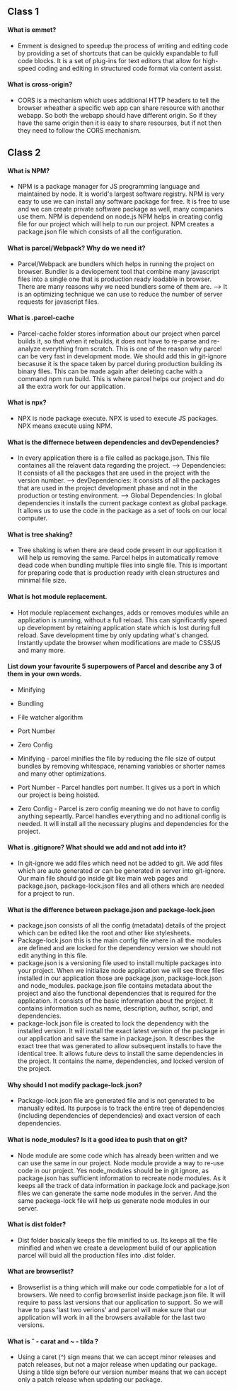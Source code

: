 ## Class 1

#### What is emmet?
- Emment is designed to speedup the process of writing and editing code by providing a set of shortcuts that can be quickly expandable to full code blocks. It is a set of plug-ins for text editors that allow for high-speed coding and editing in structured code format via content assist.

#### What is cross-origin?
- CORS is a mechanism which uses additional HTTP headers to tell the browser wheather a specific web app can share resource with another webapp. So both the webapp should have different origin. So if they have the same origin then it is easy to share resourses, but if not then they need to follow the CORS mechanism.


## Class 2

#### What is NPM?
- NPM is a package manager for JS programming language and maintained by node. It is world's largest software registry. NPM is very easy to use we can install any software package for free. It is free to use and we can create private software package as well, many companies use them. NPM is dependend on node.js NPM helps in creating config file for our project which will help to run our project. NPM creates a package.json file which consists of all the configuration.

#### What is parcel/Webpack? Why do we need it?
- Parcel/Webpack are bundlers which helps in running the project on browser. Bundler is a devlopement tool that combine many javascript files into a single one that is production ready loadable in browser. There are many reasons why we need bundlers some of them are.
--> It is an optimizing technique we can use to reduce the number of server requests for javascript files.


#### What is .parcel-cache
- Parcel-cache folder stores information about our project when parcel builds it, so that when it rebuilds, it does not have to re-parse and re-analyze everything from scratch. This is one of the reason why parcel can be very fast in development mode. We should add this in git-ignore becasuse it is the space taken by parcel during production building its binary files. This can be made again after deleting cache with a command npm run build. This is where parcel helps our project and do all the extra work for our application.

#### What is npx?
- NPX is node package execute. NPX is used to execute JS packages. NPX means execute using NPM.

#### What is the differnece between dependencies and devDependencies?
- In every application there is a file called as package.json. This file containes all the relavent data regarding the project. 
--> Dependencies: It consists of all the packages that are used in the project with the version number. 
--> devDependencies: It consists of all the packages that are used in the project development phase and not in the production or testing environment.
--> Global Dependencies: In global dependencies it installs the current package context as global package. It allows us to use the code in the package as a set of tools on our local computer.
#### What is tree shaking?
- Tree shaking is when there are dead code present in our application it will help us removing the same. Parcel helps in automatically remove dead code when bundling multiple files into single file. This is important for preparing code that is production ready with clean structures and minimal file size.

#### What is hot module replacement.
- Hot module replacement exchanges, adds or removes modules while an application is running, without a full reload. This can significantly speed up development by retaining application state which is lost during full reload. Save development time by only updating what's changed. Instantly update the browser when modifications are made to CSS/JS and many more.


#### List down your favourite 5 superpowers of Parcel and describe any 3 of them in your own words.
- Minifying
- Bundling
- File watcher algorithm
- Port Number
- Zero Config

- Minifying - parcel minifies the file by reducing the file size of output bundles by removing whitespace, renaming variables or shorter names and many other optimizations.
- Port Number - Parcel handles port number. It gives us a port in which our project is being hoisted.
- Zero Config - Parcel is zero config meaning we do not have to config anything sepeartly. Parcel handles everything and no aditional config is needed. It will install all the necessary plugins and dependencies for the project.

#### What is .gitignore? What should we add and not add into it?
- In git-ignore we add files which need not be added to git. We add files which are auto generated or can be generated in server into git-ignore. Our main file should go inside git like main web pages and package.json, package-lock.json files and all others which are needed for a project to run.

#### What is the difference between package.json and package-lock.json
- package.json consists of all the config (metadata) details of the project which can be edited like the root and other like stylesheets.
- Package-lock.json this is the main config file where in all the modules are defined and are locked for the dependency version we should not edit anything in this file.
- package.json is a versioning file used to install multiple packages into your project. When we initialize node application we will see three files installed in our application those are package.json, package-lock.json and node_modules. package.json file contains metadata about the project and also the functional dependencies that is required for the application. It consists of the basic information about the project. It contains information such as name, description, author, script, and dependencies.	
- package-lock.json file is created to lock the dependency with the installed version. It will install the exact latest version of the package in our application and save the same in package.json. It describes the exact tree that was generated to allow subsequent installs to have the identical tree. It allows future devs to install the same dependencies in the project. It contains the name, dependencies, and locked version of the project. 

#### Why should I not modify package-lock.json?
- Package-lock.json file are generated file and is not generated to be manually edited. Its purpose is to track the entire tree of dependencies (including dependencies of dependencies) and exact version of each dependencies.


#### What is node_modules? Is it a good idea to push that on git?
- Node module are some code which has already been written and we can use the same in our project. Node module provide a way to re-use code in our project. Yes node_modules should be in git ignore, as package.json has sufficient information to recreate node modules. As it keeps all the track of data information in package.lock and package.json files we can generate the same node modules in the server. And the same packega-lock file will help us generate node modules in our server.

#### What is dist folder?
- Dist folder basically keeps the file minified to us. Its keeps all the file minified and when we create a development build of our application parcel will buid all the production files into .dist folder.

#### What are browserlist?
- Browserlist is a thing which will make our code compatiable for a lot of browsers. We need to config browserlist inside package.json file. It will require to pass last versions that our application to support. So we will have to pass 'last two verions' and parcel will make sure that our application will work in all the browsers available for the last two versions.

#### What is ˆ - carat and ~ - tilda ?
- Using a caret (^) sign means that we can accept minor releases and patch releases, but not a major release when updating our package. Using a tilde sign before our version number means that we can accept only a patch release when updating our package. 